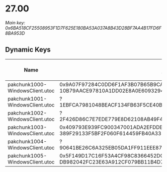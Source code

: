 # 27.00

###### *Main key: 0x6BA518CF25508953F1D7F625E180BA53A037A8B43D28BF7AA4B17FD6F8BA953D*

## Dynamic Keys

| Name                              | Key</br>GUID                                                                                            | High Res Textures |
|-----------------------------------|---------------------------------------------------------------------------------------------------------|-------------------|
| pakchunk1000-WindowsClient.utoc   | 0x9A07F97284C0DD6F1AF3B07B65B9CAF1D31C4704E80410E3387E2A66858BC3DB</br>10B79AACE97810A1DD02E8A0E6093294 | ❌                 |
| pakchunk1001-WindowsClient.utoc   | ?</br>1EBFCA7981048BEACF134FB63F5CE40B | ❌                 |
| pakchunk1002-WindowsClient.utoc   | ?</br>2F426D86C7E7EDE779E8D62108AB49F4 | ❌                |
| pakchunk1003-WindowsClient.utoc   | 0x409793E939FC900347001ADA2EFDDB4F853EE0353D6B1C7C9FB0231BDED6BDB1</br>389F29133F5BF2F060F614459FB40A33 | ❌                 |
| pakchunk1004-WindowsClient.utoc   | ?</br>90641BE26C6A325EB05DA1FF911EEE87 | ❌                |
| pakchunk1005-WindowsClient.utoc   | 0x5F149D17C16F53A4CF98C8366452DCC4F5C5CA89B7B3921C0E9485CFCADC75F4</br>DB982042FC23E63A912CF079BB11B4D7 | ❌                |